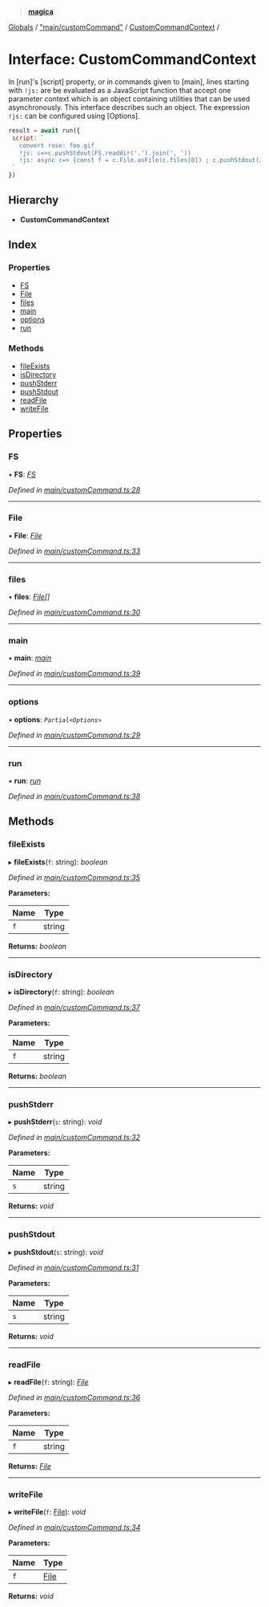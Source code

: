 > **[magica](../README.md)**

[Globals](../README.md) / ["main/customCommand"](../modules/_main_customcommand_.md) / [CustomCommandContext](_main_customcommand_.customcommandcontext.md) /

# Interface: CustomCommandContext

In [run]'s [script] property, or in commands given to [main], lines starting with `!js:` are be evaluated as a JavaScript function that accept one parameter context which is an object containing utilities that can be used asynchronously. This interface describes such an object. The expression  `!js:` can be configured using [Options].

```js
result = await run({
 script: `
   convert rose: foo.gif
   !js: c=>c.pushStdout(FS.readdir('.').join(', '))
   !js: async c=> {const f = c.File.asFile(c.files[0]) ; c.pushStdout(JSON.stringify(await f.size())) }
 `
})
```

## Hierarchy

* **CustomCommandContext**

## Index

### Properties

* [FS](_main_customcommand_.customcommandcontext.md#fs)
* [File](_main_customcommand_.customcommandcontext.md#file)
* [files](_main_customcommand_.customcommandcontext.md#files)
* [main](_main_customcommand_.customcommandcontext.md#main)
* [options](_main_customcommand_.customcommandcontext.md#options)
* [run](_main_customcommand_.customcommandcontext.md#run)

### Methods

* [fileExists](_main_customcommand_.customcommandcontext.md#fileexists)
* [isDirectory](_main_customcommand_.customcommandcontext.md#isdirectory)
* [pushStderr](_main_customcommand_.customcommandcontext.md#pushstderr)
* [pushStdout](_main_customcommand_.customcommandcontext.md#pushstdout)
* [readFile](_main_customcommand_.customcommandcontext.md#readfile)
* [writeFile](_main_customcommand_.customcommandcontext.md#writefile)

## Properties

###  FS

• **FS**: *[FS](_file_emscriptenfs_.fs.md)*

*Defined in [main/customCommand.ts:28](https://github.com/cancerberoSgx/magica/blob/cf74fdd/src/main/customCommand.ts#L28)*

___

###  File

• **File**: *[File](../classes/_file_file_.file.md)*

*Defined in [main/customCommand.ts:33](https://github.com/cancerberoSgx/magica/blob/cf74fdd/src/main/customCommand.ts#L33)*

___

###  files

• **files**: *[File](../classes/_file_file_.file.md)[]*

*Defined in [main/customCommand.ts:30](https://github.com/cancerberoSgx/magica/blob/cf74fdd/src/main/customCommand.ts#L30)*

___

###  main

• **main**: *[main](../modules/_main_main_.md#main)*

*Defined in [main/customCommand.ts:39](https://github.com/cancerberoSgx/magica/blob/cf74fdd/src/main/customCommand.ts#L39)*

___

###  options

• **options**: *`Partial<Options>`*

*Defined in [main/customCommand.ts:29](https://github.com/cancerberoSgx/magica/blob/cf74fdd/src/main/customCommand.ts#L29)*

___

###  run

• **run**: *[run](../modules/_main_run_.md#run)*

*Defined in [main/customCommand.ts:38](https://github.com/cancerberoSgx/magica/blob/cf74fdd/src/main/customCommand.ts#L38)*

## Methods

###  fileExists

▸ **fileExists**(`f`: string): *boolean*

*Defined in [main/customCommand.ts:35](https://github.com/cancerberoSgx/magica/blob/cf74fdd/src/main/customCommand.ts#L35)*

**Parameters:**

Name | Type |
------ | ------ |
`f` | string |

**Returns:** *boolean*

___

###  isDirectory

▸ **isDirectory**(`f`: string): *boolean*

*Defined in [main/customCommand.ts:37](https://github.com/cancerberoSgx/magica/blob/cf74fdd/src/main/customCommand.ts#L37)*

**Parameters:**

Name | Type |
------ | ------ |
`f` | string |

**Returns:** *boolean*

___

###  pushStderr

▸ **pushStderr**(`s`: string): *void*

*Defined in [main/customCommand.ts:32](https://github.com/cancerberoSgx/magica/blob/cf74fdd/src/main/customCommand.ts#L32)*

**Parameters:**

Name | Type |
------ | ------ |
`s` | string |

**Returns:** *void*

___

###  pushStdout

▸ **pushStdout**(`s`: string): *void*

*Defined in [main/customCommand.ts:31](https://github.com/cancerberoSgx/magica/blob/cf74fdd/src/main/customCommand.ts#L31)*

**Parameters:**

Name | Type |
------ | ------ |
`s` | string |

**Returns:** *void*

___

###  readFile

▸ **readFile**(`f`: string): *[File](../classes/_file_file_.file.md)*

*Defined in [main/customCommand.ts:36](https://github.com/cancerberoSgx/magica/blob/cf74fdd/src/main/customCommand.ts#L36)*

**Parameters:**

Name | Type |
------ | ------ |
`f` | string |

**Returns:** *[File](../classes/_file_file_.file.md)*

___

###  writeFile

▸ **writeFile**(`f`: [File](../classes/_file_file_.file.md)): *void*

*Defined in [main/customCommand.ts:34](https://github.com/cancerberoSgx/magica/blob/cf74fdd/src/main/customCommand.ts#L34)*

**Parameters:**

Name | Type |
------ | ------ |
`f` | [File](../classes/_file_file_.file.md) |

**Returns:** *void*